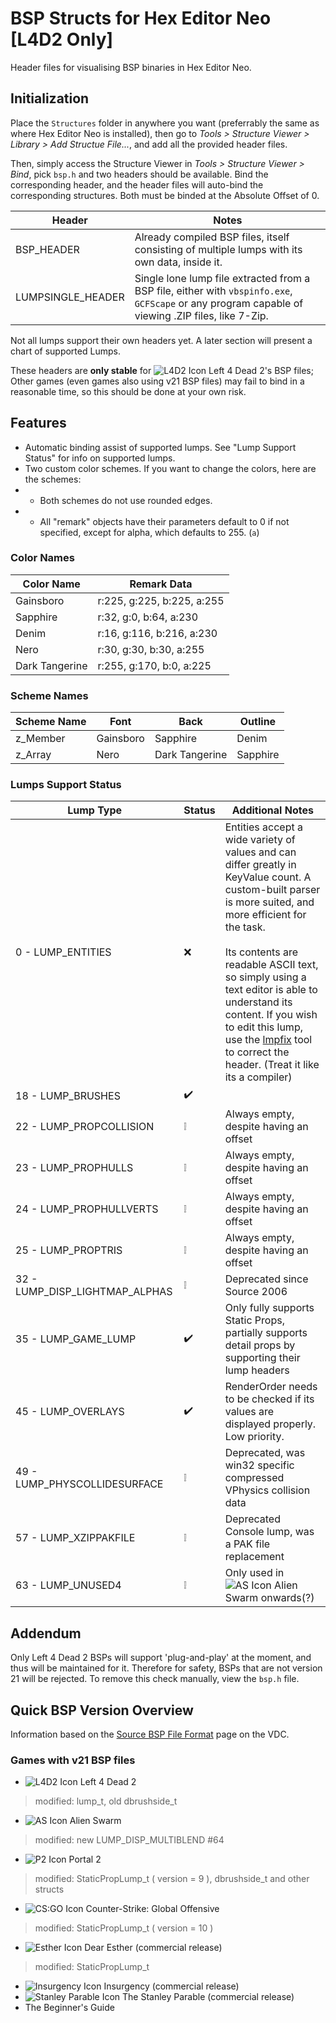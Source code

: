 # BSP Structs for Hex Editor Neo [L4D2 Only]
Header files for visualising BSP binaries in Hex Editor Neo.

## Initialization
Place the `Structures` folder in anywhere you want (preferrably the same as where Hex Editor Neo is installed), then go to *Tools > Structure Viewer > Library > Add Structue File...*, and add all the provided header files.

Then, simply access the Structure Viewer in *Tools > Structure Viewer > Bind*, pick `bsp.h` and two headers should be available. Bind the corresponding header, and the header files will auto-bind the corresponding structures. Both must be binded at the Absolute Offset of 0.

Header | Notes
------ | -----
BSP_HEADER | Already compiled BSP files, itself consisting of multiple lumps with its own data, inside it.
LUMPSINGLE_HEADER | Single lone lump file extracted from a BSP file, either with `vbspinfo.exe`, `GCFScape` or any program capable of viewing .ZIP files, like 7-Zip.

Not all lumps support their own headers yet. A later section will present a chart of supported Lumps.

These headers are **only stable** for ![L4D2 Icon](https://developer.valvesoftware.com/w/images/9/93/L4D2-16px.png) Left 4 Dead 2's BSP files; Other games (even games also using v21 BSP files) may fail to bind in a reasonable time, so this should be done at your own risk.

## Features
- Automatic binding assist of supported lumps. See "Lump Support Status" for info on supported lumps.
- Two custom color schemes. If you want to change the colors, here are the schemes:
- - Both schemes do not use rounded edges.
- - All "remark" objects have their parameters default to 0 if not specified, except for alpha, which defaults to 255. (`a`)
### Color Names
Color Name		| Remark Data 
-----------		| -----------
Gainsboro		| r:225, g:225, b:225, a:255 
Sapphire		| r:32, g:0, b:64, a:230 
Denim			| r:16, g:116, b:216, a:230
Nero			| r:30, g:30, b:30, a:255
Dark Tangerine	| r:255, g:170, b:0, a:225

### Scheme Names
Scheme Name | Font		| Back 				| Outline 
----------- | ---- 		| ----				| -------
z_Member	| Gainsboro	| Sapphire			| Denim
z_Array		| Nero		| Dark Tangerine	| Sapphire


### Lumps Support Status
Lump Type | Status | Additional Notes
--------- | ------ | ----------------
0 - LUMP_ENTITIES | ❌ | Entities accept a wide variety of values and can differ greatly in KeyValue count. A custom-built parser is more suited, and more efficient for the task. <br><br>Its contents are readable ASCII text, so simply using a text editor is able to understand its content. If you wish to edit this lump, use the [lmpfix](steamreview.org/external/vdc/lmpfix.zip) tool to correct the header. (Treat it like its a compiler)
18 - LUMP_BRUSHES | ✔️
22 - LUMP_PROPCOLLISION | ❕ | Always empty, despite having an offset
23 - LUMP_PROPHULLS | ❕ | Always empty, despite having an offset
24 - LUMP_PROPHULLVERTS | ❕ | Always empty, despite having an offset
25 - LUMP_PROPTRIS | ❕ | Always empty, despite having an offset
32 - LUMP_DISP_LIGHTMAP_ALPHAS | ❕ | Deprecated since Source 2006
35 - LUMP_GAME_LUMP | ✔️ | Only fully supports Static Props, partially supports detail props by supporting their lump headers
45 - LUMP_OVERLAYS | ✔️ | RenderOrder needs to be checked if its values are displayed properly. Low priority.
49 - LUMP_PHYSCOLLIDESURFACE | ❕ | Deprecated, was win32 specific compressed VPhysics collision data
57 - LUMP_XZIPPAKFILE | ❕ | Deprecated Console lump, was a PAK file replacement
63 - LUMP_UNUSED4 | ❕ | Only used in ![AS Icon](https://developer.valvesoftware.com/w/images/c/c9/AS-16px.png) Alien Swarm onwards(?)


## Addendum
Only Left 4 Dead 2 BSPs will support 'plug-and-play' at the moment, and thus will be maintained for it. Therefore for safety, BSPs that are not version 21 will be rejected. To remove this check manually, view the `bsp.h` file.

## Quick BSP Version Overview
Information based on the [Source BSP File Format](https://developer.valvesoftware.com/wiki/Source_BSP_File_Format#Versions) page on the VDC.

### Games with v21 BSP files
* ![L4D2 Icon](https://developer.valvesoftware.com/w/images/9/93/L4D2-16px.png) Left 4 Dead 2
> modified: lump_t, old dbrushside_t
* ![AS Icon](https://developer.valvesoftware.com/w/images/c/c9/AS-16px.png) Alien Swarm
> modified: new LUMP_DISP_MULTIBLEND #64
* ![P2 Icon](https://developer.valvesoftware.com/w/images/7/77/Portal2-16px.png) Portal 2
> modified: StaticPropLump_t ( version = 9 ), dbrushside_t and other structs
* ![CS:GO Icon](https://developer.valvesoftware.com/w/images/3/35/Csgo.png) Counter-Strike: Global Offensive
> modified: StaticPropLump_t ( version = 10 )
* ![Esther Icon](https://developer.valvesoftware.com/w/images/2/2d/Dear_Esther.png) Dear Esther (commercial release) 
> modified: StaticPropLump_t
* ![Insurgency Icon](https://developer.valvesoftware.com/w/images/a/af/Insurgency_16x_icon.png) Insurgency (commercial release) 	
* ![Stanley Parable Icon](https://developer.valvesoftware.com/w/images/8/88/The_stanley_parable_icon.PNG) The Stanley Parable (commercial release) 	
* The Beginner's Guide 	